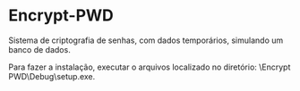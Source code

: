 # Encrypt-PWD
Sistema de criptografia de senhas, com dados temporários, simulando um banco de dados.

Para fazer a instalação, executar o arquivos localizado no diretório: \Encrypt PWD\Debug\setup.exe.
